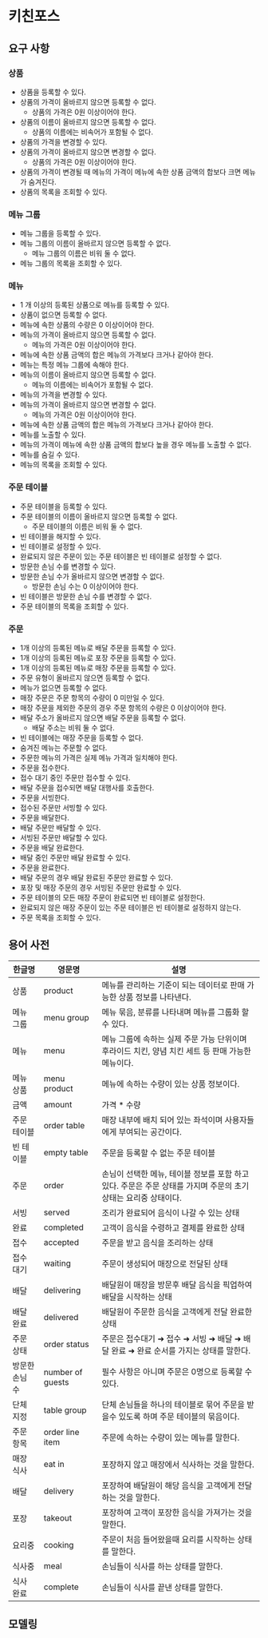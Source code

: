 # 키친포스

## 요구 사항

### 상품

- 상품을 등록할 수 있다.
- 상품의 가격이 올바르지 않으면 등록할 수 없다.
    - 상품의 가격은 0원 이상이어야 한다.
- 상품의 이름이 올바르지 않으면 등록할 수 없다.
    - 상품의 이름에는 비속어가 포함될 수 없다.
- 상품의 가격을 변경할 수 있다.
- 상품의 가격이 올바르지 않으면 변경할 수 없다.
    - 상품의 가격은 0원 이상이어야 한다.
- 상품의 가격이 변경될 때 메뉴의 가격이 메뉴에 속한 상품 금액의 합보다 크면 메뉴가 숨겨진다.
- 상품의 목록을 조회할 수 있다.

### 메뉴 그룹

- 메뉴 그룹을 등록할 수 있다.
- 메뉴 그룹의 이름이 올바르지 않으면 등록할 수 없다.
    - 메뉴 그룹의 이름은 비워 둘 수 없다.
- 메뉴 그룹의 목록을 조회할 수 있다.

### 메뉴

- 1 개 이상의 등록된 상품으로 메뉴를 등록할 수 있다.
- 상품이 없으면 등록할 수 없다.
- 메뉴에 속한 상품의 수량은 0 이상이어야 한다.
- 메뉴의 가격이 올바르지 않으면 등록할 수 없다.
    - 메뉴의 가격은 0원 이상이어야 한다.
- 메뉴에 속한 상품 금액의 합은 메뉴의 가격보다 크거나 같아야 한다.
- 메뉴는 특정 메뉴 그룹에 속해야 한다.
- 메뉴의 이름이 올바르지 않으면 등록할 수 없다.
    - 메뉴의 이름에는 비속어가 포함될 수 없다.
- 메뉴의 가격을 변경할 수 있다.
- 메뉴의 가격이 올바르지 않으면 변경할 수 없다.
    - 메뉴의 가격은 0원 이상이어야 한다.
- 메뉴에 속한 상품 금액의 합은 메뉴의 가격보다 크거나 같아야 한다.
- 메뉴를 노출할 수 있다.
- 메뉴의 가격이 메뉴에 속한 상품 금액의 합보다 높을 경우 메뉴를 노출할 수 없다.
- 메뉴를 숨길 수 있다.
- 메뉴의 목록을 조회할 수 있다.

### 주문 테이블

- 주문 테이블을 등록할 수 있다.
- 주문 테이블의 이름이 올바르지 않으면 등록할 수 없다.
    - 주문 테이블의 이름은 비워 둘 수 없다.
- 빈 테이블을 해지할 수 있다.
- 빈 테이블로 설정할 수 있다.
- 완료되지 않은 주문이 있는 주문 테이블은 빈 테이블로 설정할 수 없다.
- 방문한 손님 수를 변경할 수 있다.
- 방문한 손님 수가 올바르지 않으면 변경할 수 없다.
    - 방문한 손님 수는 0 이상이어야 한다.
- 빈 테이블은 방문한 손님 수를 변경할 수 없다.
- 주문 테이블의 목록을 조회할 수 있다.

### 주문

- 1개 이상의 등록된 메뉴로 배달 주문을 등록할 수 있다.
- 1개 이상의 등록된 메뉴로 포장 주문을 등록할 수 있다.
- 1개 이상의 등록된 메뉴로 매장 주문을 등록할 수 있다.
- 주문 유형이 올바르지 않으면 등록할 수 없다.
- 메뉴가 없으면 등록할 수 없다.
- 매장 주문은 주문 항목의 수량이 0 미만일 수 있다.
- 매장 주문을 제외한 주문의 경우 주문 항목의 수량은 0 이상이어야 한다.
- 배달 주소가 올바르지 않으면 배달 주문을 등록할 수 없다.
    - 배달 주소는 비워 둘 수 없다.
- 빈 테이블에는 매장 주문을 등록할 수 없다.
- 숨겨진 메뉴는 주문할 수 없다.
- 주문한 메뉴의 가격은 실제 메뉴 가격과 일치해야 한다.
- 주문을 접수한다.
- 접수 대기 중인 주문만 접수할 수 있다.
- 배달 주문을 접수되면 배달 대행사를 호출한다.
- 주문을 서빙한다.
- 접수된 주문만 서빙할 수 있다.
- 주문을 배달한다.
- 배달 주문만 배달할 수 있다.
- 서빙된 주문만 배달할 수 있다.
- 주문을 배달 완료한다.
- 배달 중인 주문만 배달 완료할 수 있다.
- 주문을 완료한다.
- 배달 주문의 경우 배달 완료된 주문만 완료할 수 있다.
- 포장 및 매장 주문의 경우 서빙된 주문만 완료할 수 있다.
- 주문 테이블의 모든 매장 주문이 완료되면 빈 테이블로 설정한다.
- 완료되지 않은 매장 주문이 있는 주문 테이블은 빈 테이블로 설정하지 않는다.
- 주문 목록을 조회할 수 있다.

## 용어 사전

| 한글명 | 영문명 | 설명 |
| --- | --- | --- |
| 상품 | product | 메뉴를 관리하는 기준이 되는 데이터로 판매 가능한 상품 정보를 나타낸다. |
| 메뉴 그룹 | menu group | 메뉴 묶음, 분류를 나타내며 메뉴를 그룹화 할 수 있다. |
| 메뉴 | menu | 메뉴 그룹에 속하는 실제 주문 가능 단위이며 후라이드 치킨, 양념 치킨 세트 등 판매 가능한 메뉴이다. |
| 메뉴 상품 | menu product | 메뉴에 속하는 수량이 있는 상품 정보이다. |
| 금액 | amount | 가격 * 수량 |
| 주문 테이블 | order table | 매장 내부에 배치 되어 있는 좌석이며 사용자들에게 부여되는 공간이다. |
| 빈 테이블 | empty table | 주문을 등록할 수 없는 주문 테이블 |
| 주문 | order | 손님이 선택한 메뉴, 테이블 정보를 포함 하고 있다. 주문은 주문 상태를 가지며 주문의 초기 상태는 요리중 상태이다. |
| 서빙 | served | 조리가 완료되어 음식이 나갈 수 있는 상태 |
| 완료 | completed | 고객이 음식을 수령하고 결제를 완료한 상태 |
| 접수 | accepted | 주문을 받고 음식을 조리하는 상태 |
| 접수 대기 | waiting | 주문이 생성되어 매장으로 전달된 상태 |
| 배달 | delivering | 배달원이 매장을 방문후 배달 음식을 픽업하여 배달을 시작하는 상태 |
| 배달 완료 | delivered | 배달원이 주문한 음식을 고객에게 전달 완료한 상태 |
| 주문 상태 | order status | 주문은 접수대기 ➜ 접수 ➜ 서빙 ➜ 배달 ➜ 배달 완료 ➜ 완료 순서를 가지는 상태를 말한다. |
| 방문한 손님 수 | number of guests | 필수 사항은 아니며 주문은 0명으로 등록할 수 있다. |
| 단체 지정 | table group |단체 손님들을 하나의 테이블로 묶어 주문을 받을수 있도록 하며 주문 테이블의 묶음이다. |
| 주문 항목 | order line item | 주문에 속하는 수량이 있는 메뉴를 말한다. |
| 매장 식사 | eat in | 포장하지 않고 매장에서 식사하는 것을 말한다. |
| 배달 | delivery | 포장하여 배달원이 해당 음식을 고객에게 전달하는 것을 말한다. |
| 포장 | takeout | 포장하여 고객이 포장한 음식을 가져가는 것을 말한다. |
| 요리중 | cooking | 주문이 처음 들어왔을때 요리를 시작하는 상태를 말한다. |
| 식사중 | meal | 손님들이 식사를 하는 상태를 말한다. |
| 식사 완료 | complete | 손님들이 식사를 끝낸 상태를 말한다. |



## 모델링
